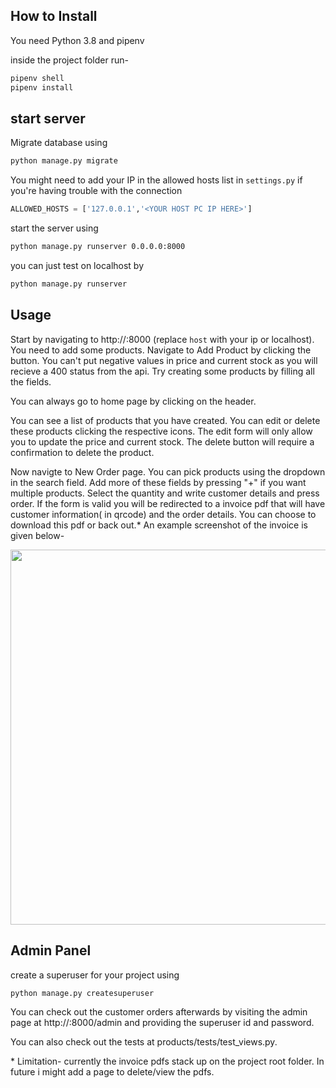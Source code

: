 ## How to Install

You need Python 3.8 and pipenv

inside the project folder run-
```bash
pipenv shell
pipenv install
```

## start server
Migrate database using
```bash
python manage.py migrate
```
You might need to add your IP in the allowed hosts list in `settings.py` if you're having trouble with the connection 
```python
ALLOWED_HOSTS = ['127.0.0.1','<YOUR HOST PC IP HERE>']
```
start the server using 
```bash
python manage.py runserver 0.0.0.0:8000
```
you can just test on localhost by 
```bash
python manage.py runserver
```

## Usage

Start by navigating to http://<host>:8000 (replace `host` with your ip or localhost). You need to add some products.
Navigate to Add Product by clicking the button. You can't put negative values in price and current stock as you will recieve a 400 status from the api. Try creating some products by filling all the fields.

You can always go to home page by clicking on the header.

You can see a list of products that you have created. You can edit or delete these products clicking the respective icons. The edit form will only allow you to update the price and current stock. The delete button will require a confirmation to delete the product.
  
Now navigte to New Order page. You can pick products using the dropdown in the search field. Add more of these fields by pressing "+" if you want multiple products. Select the quantity and write customer details and press order. If the form is valid you will be redirected to a invoice pdf that will have customer information( in qrcode) and the order details. You can choose to download this pdf or back out.*
An example screenshot of the invoice is given below-
  
  
<img height="600" src="https://raw.githubusercontent.com/aka-rabbi/shop_management/main/invoice.png">

## Admin Panel
create a superuser for your project using

```bash
python manage.py createsuperuser
```
You can check out the customer orders afterwards by visiting the admin page at  http://<host>:8000/admin and providing the superuser id and password.


You can also check out the tests at products/tests/test_views.py.
  
\* Limitation- currently the invoice pdfs stack up on the project root folder. In future i might add a page to delete/view the pdfs.
 
